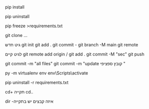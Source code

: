 pip install

pip uninstall

pip freeze >requirements.txt

git clone ...

גיט חדש
git init
git add .
git commit -
git branch -M main
git remote

לגיט קיים
git remote add origin / git add .
git commit -M "sec"
git push

git commit -m "all files"
git commit -m "update קובץ ספציפי "

py -m virtualenv env
env\Scripts\activate

pip uninstall -r requirements.txt

cd+ תקייה
cd..

dir -איזה קבצים יש בתקייה